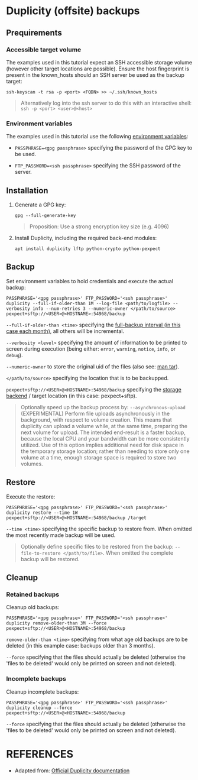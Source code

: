 # Duplicity (offsite) backups

## Prequirements

### Accessible target volume
The examples used in this tutorial expect an SSH accessible storage volume (however other target locations are possible). Ensure the host fingerprint is present in the known_hosts should an SSH server be used as the backup target:
```shell
ssh-keyscan -t rsa -p <port> <FQDN> >> ~/.ssh/known_hosts
```
> Alternatively log into the ssh server to do this with an interactive shell: `ssh -p <port> <user>@<host>`

### Environment variables

The examples used in this tutorial use the following [environment variables][1]:

- `PASSPHRASE=<gpg passphrase>` specifying the password of the GPG key to be used.

- `FTP_PASSWORD=<ssh passphrase>` specifying the SSH password of the server.





## Installation

1. Generate a GPG key:

    ```shell
    gpg --full-generate-key
    ```

    > Proposition: Use a strong encryption key size (e.g. 4096)

2. Install Duplicity, including the required back-end modules:

    ```shell
    apt install duplicity lftp python-crypto python-pexpect
    ```


## Backup

Set environment variables to hold credentials and execute the actual backup:

```shell
PASSPHRASE='<gpg passphrase>' FTP_PASSWORD='<ssh passphrase>' duplicity --full-if-older-than 1M --log-file <path/to/logfile> --verbosity info --num-retries 3 --numeric-owner </path/to/source> pexpect+sftp://<USER>@<HOSTNAME>:54968/backup
```

`--full-if-older-than <time>` specifying the [full-backup interval (in this case each month)][4], all others will be incremental.

`--verbosity <level>` specifying the amount of information to be printed to screen during execution (being either: `error`, `warning`, `notice`, `info`, or `debug`).

`--numeric-owner` to store the original uid of the files (also see: [man tar][2]).

`</path/to/source>` specifying the location that is to be backupped.

`pexpect+sftp://<USER>@<HOSTNAME>:54968/backup` specifying the [storage backend][3] / target location (in this case: pexpect+sftp).

> Optionally speed up the backup process by: `--asynchronous-upload`
> (EXPERIMENTAL) Perform file uploads asynchronously in the background, with respect to volume creation. This means that duplicity can upload a volume while, at the same time, preparing the next volume for upload. The intended end-result is a faster backup, because the local CPU and your bandwidth can be more consistently utilized. Use of this option implies additional need for disk space in the temporary storage location; rather than needing to store only one volume at a time, enough storage space is required to store two volumes.

## Restore

Execute the restore:

```shell
PASSPHRASE='<gpg passphrase>' FTP_PASSWORD='<ssh passphrase>' duplicity restore --time 1W pexpect+sftp://<USER>@<HOSTNAME>:54968/backup /target
```

`--time <time>` specifying the specific backup to restore from. When omitted the most recently made backup will be used.

> Optionally define specific files to be restored from the backup: `--file-to-restore </path/to/file>`. When omitted the complete backup will be restored.


## Cleanup


### Retained backups

Cleanup old backups:

```shell
PASSPHRASE='<gpg passphrase>' FTP_PASSWORD='<ssh passphrase>' duplicity remove-older-than 3M --force pexpect+sftp://<USER>@<HOSTNAME>:54968/backup
```

`remove-older-than <time>` specifying from what age old backups are to be deleted (in this example case: backups older than 3 months).

`--force` specifying that the files should actually be deleted (otherwise the 'files to be deleted' would only be printed on screen and not deleted).


### Incomplete backups

Cleanup incomplete backups:

```shell
PASSPHRASE='<gpg passphrase>' FTP_PASSWORD='<ssh passphrase>' duplicity cleanup --force pexpect+sftp://<USER>@<HOSTNAME>:54968/backup
```

`--force` specifying that the files should actually be deleted (otherwise the 'files to be deleted' would only be printed on screen and not deleted).


# REFERENCES

- Adapted from: [Official Duplicity documentation][5]

<!-- REFERENCES -->
[1]:http://duplicity.nongnu.org/duplicity.1.html#sect6
[2]:https://linux.die.net/man/1/tar
[3]:http://duplicity.nongnu.org/duplicity.1.html#sect7
[4]:http://duplicity.nongnu.org/duplicity.1.html#sect8
[5]:http://duplicity.nongnu.org/duplicity.1.html

